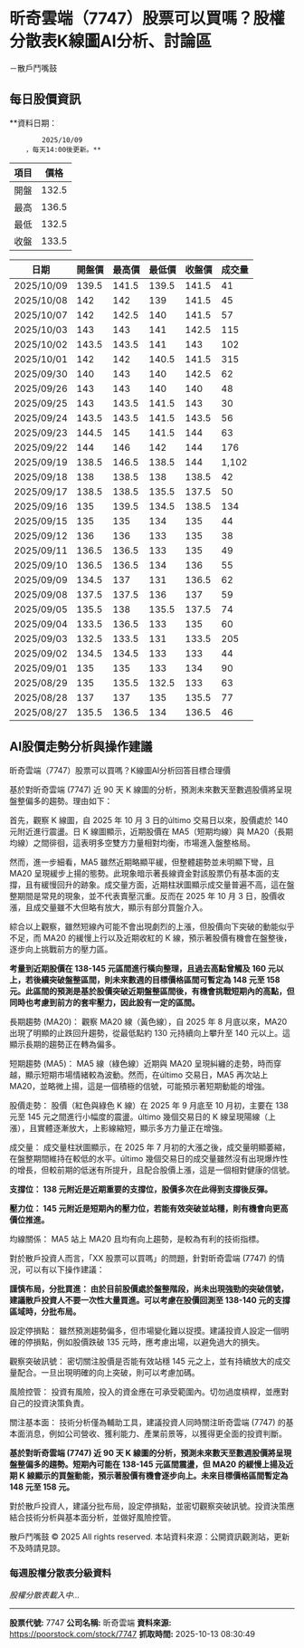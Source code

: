 # 昕奇雲端（7747）股票可以買嗎？股權分散表K線圖AI分析、討論區
－散戶鬥嘴鼓

## 每日股價資訊

**資料日期：
        
            2025/10/09
        ，每天14:00後更新。**

| 項目 | 價格 |
|------|------|
| 開盤 | 132.5 |
| 最高 | 136.5 |
| 最低 | 132.5 |
| 收盤 | 133.5 |

| 日期 | 開盤價 | 最高價 | 最低價 | 收盤價 | 成交量 |
|------|--------|--------|--------|--------|--------|
| 2025/10/09 | 139.5 | 141.5 | 139.5 | 141.5 | 41 |
| 2025/10/08 | 142 | 142 | 139 | 141.5 | 45 |
| 2025/10/07 | 142 | 142.5 | 140 | 141.5 | 57 |
| 2025/10/03 | 143 | 143 | 141 | 142.5 | 115 |
| 2025/10/02 | 143.5 | 143.5 | 141 | 143 | 102 |
| 2025/10/01 | 142 | 142 | 140.5 | 141.5 | 315 |
| 2025/09/30 | 140 | 143 | 140 | 142.5 | 62 |
| 2025/09/26 | 143 | 143 | 140 | 140 | 48 |
| 2025/09/25 | 143 | 143.5 | 141.5 | 143 | 30 |
| 2025/09/24 | 143.5 | 143.5 | 141.5 | 143.5 | 56 |
| 2025/09/23 | 144.5 | 145 | 141.5 | 144 | 63 |
| 2025/09/22 | 144 | 146 | 142 | 144 | 176 |
| 2025/09/19 | 138.5 | 146.5 | 138.5 | 144 | 1,102 |
| 2025/09/18 | 138 | 138.5 | 138 | 138.5 | 42 |
| 2025/09/17 | 138.5 | 138.5 | 135.5 | 137.5 | 50 |
| 2025/09/16 | 135 | 139.5 | 134.5 | 138.5 | 134 |
| 2025/09/15 | 135 | 135 | 134 | 135 | 44 |
| 2025/09/12 | 136 | 136 | 133 | 135 | 38 |
| 2025/09/11 | 136.5 | 136.5 | 133 | 135 | 49 |
| 2025/09/10 | 136.5 | 136.5 | 134 | 136 | 55 |
| 2025/09/09 | 134.5 | 137 | 131 | 136.5 | 62 |
| 2025/09/08 | 137.5 | 137.5 | 136 | 137 | 59 |
| 2025/09/05 | 135.5 | 138 | 135.5 | 137.5 | 74 |
| 2025/09/04 | 133.5 | 136.5 | 133 | 135 | 60 |
| 2025/09/03 | 132.5 | 133.5 | 131 | 133.5 | 205 |
| 2025/09/02 | 134.5 | 134.5 | 133 | 133 | 44 |
| 2025/09/01 | 135 | 135 | 133 | 134 | 90 |
| 2025/08/29 | 135 | 135.5 | 132.5 | 133 | 63 |
| 2025/08/28 | 137 | 137 | 135 | 135.5 | 77 |
| 2025/08/27 | 135.5 | 136.5 | 134 | 136.5 | 46 |

## AI股價走勢分析與操作建議

昕奇雲端（7747）股票可以買嗎？K線圖AI分析回答目標合理價

基於對昕奇雲端 (7747) 近 90 天 K 線圖的分析，預測未來數天至數週股價將呈現盤整偏多的趨勢。理由如下：

首先，觀察 K 線圖，自 2025 年 10 月 3 日的último 交易日以來，股價處於 140 元附近進行震盪。日 K 線圖顯示，近期股價在 MA5（短期均線）與 MA20（長期均線）之間徘徊，這表明多空雙方力量相對均衡，市場進入盤整格局。

然而，進一步細看，MA5 雖然近期略顯平緩，但整體趨勢並未明顯下彎，且 MA20 呈現緩步上揚的態勢。此現象暗示著長線資金對該股票仍有基本面的支撐，且有緩慢回升的跡象。成交量方面，近期柱狀圖顯示成交量普遍不高，這在盤整期間是常見的現象，並不代表賣壓沉重。反而在 2025 年 10 月 3 日，股價收漲，且成交量雖不大但略有放大，顯示有部分買盤介入。

綜合以上觀察，雖然短線內可能不會出現劇烈的上漲，但股價向下突破的動能似乎不足，而 MA20 的緩慢上行以及近期收紅的 K 線，預示著股價有機會在盤整後，逐步向上挑戰前方的壓力區。

**考量到近期股價在 138-145 元區間進行橫向整理，且過去高點曾觸及 160 元以上，若後續突破盤整區間，則未來數週的目標價格區間可暫定為 148 元至 158 元。此區間的預測是基於股價突破近期盤整區間後，有機會挑戰短期內的高點，但同時也考慮到前方的套牢壓力，因此設有一定的區間。**

長期趨勢 (MA20)： 觀察 MA20 線（黃色線），自 2025 年 8 月底以來，MA20 出現了明顯的止跌回升趨勢，從最低點約 130 元持續向上攀升至 140 元以上。這顯示長期的趨勢正在轉為偏多。

短期趨勢 (MA5)： MA5 線（綠色線）近期與 MA20 呈現糾纏的走勢，時而穿越，顯示短期市場情緒較為波動。然而，在último 交易日，MA5 再次站上 MA20，並略微上揚，這是一個積極的信號，可能預示著短期動能的增強。

股價走勢： 股價（紅色與綠色 K 線）在 2025 年 9 月底至 10 月初，主要在 138 元至 145 元之間進行小幅度的震盪。último 幾個交易日的 K 線呈現陽線（上漲），且實體逐漸放大，上影線縮短，顯示多方力量正在增強。

成交量： 成交量柱狀圖顯示，在 2025 年 7 月初的大漲之後，成交量明顯萎縮，在盤整期間維持在較低的水平。último 幾個交易日的成交量雖然沒有出現爆炸性的增長，但較前期的低迷有所提升，且配合股價上漲，這是一個相對健康的信號。

**支撐位： 138 元附近是近期重要的支撐位，股價多次在此得到支撐後反彈。**

**壓力位： 145 元附近是短期內的壓力位，若能有效突破並站穩，則有機會向更高價位推進。**

均線關係： MA5 站上 MA20 且均有向上趨勢，是較為有利的技術指標。

對於散戶投資人而言，「XX 股票可以買嗎」的問題，針對昕奇雲端 (7747) 的情況，可以有以下操作建議：

**謹慎布局，分批買進： 由於目前股價處於盤整階段，尚未出現強勁的突破信號，建議散戶投資人不要一次性大量買進。可以考慮在股價回測至 138-140 元的支撐區域時，分批布局。**

設定停損點： 雖然預測趨勢偏多，但市場變化難以捉摸。建議投資人設定一個明確的停損點，例如股價跌破 135 元時，應考慮出場，以避免過大的損失。

觀察突破訊號： 密切關注股價是否能有效站穩 145 元之上，並有持續放大的成交量配合。一旦出現明確的向上突破，則可以考慮加碼。

風險控管： 投資有風險，投入的資金應在可承受範圍內。切勿過度槓桿，並應對自己的投資決策負責。

關注基本面： 技術分析僅為輔助工具，建議投資人同時關注昕奇雲端 (7747) 的基本面消息，例如公司營收、獲利能力、產業前景等，以獲得更全面的投資判斷。

**基於對昕奇雲端 (7747) 近 90 天 K 線圖的分析，預測未來數天至數週股價將呈現盤整偏多的趨勢。短期內可能在 138-145 元區間震盪，但 MA20 的緩慢上揚及近期 K 線顯示的買盤動能，預示著股價有機會逐步向上。未來目標價格區間暫定為 148 元至 158 元。**

對於散戶投資人，建議分批布局，設定停損點，並密切觀察突破訊號。投資決策應結合技術分析與基本面分析，並做好風險控管。

散戶鬥嘴鼓 © 2025 All rights reserved. 本站資料來源：公開資訊觀測站，更新不及時請見諒。

### 每週股權分散表分級資料

*股權分散表載入中...*

---

**股票代號:** 7747
**公司名稱:** 昕奇雲端
**資料來源:** https://poorstock.com/stock/7747
**抓取時間:** 2025-10-13 08:30:49